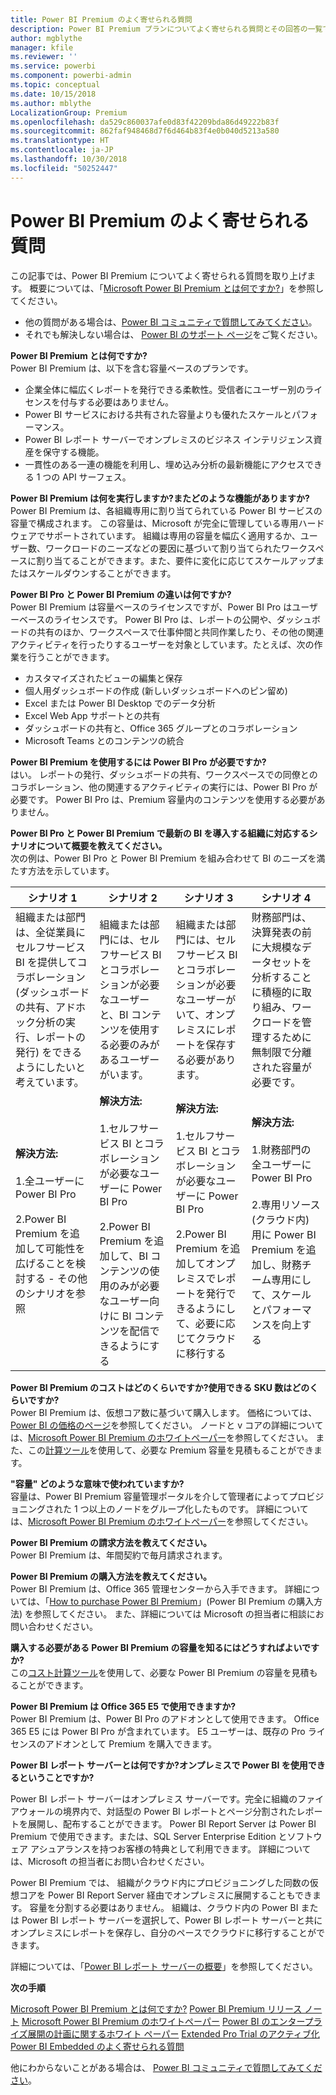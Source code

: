 ```yaml
---
title: Power BI Premium のよく寄せられる質問
description: Power BI Premium プランについてよく寄せられる質問とその回答の一覧です。
author: mgblythe
manager: kfile
ms.reviewer: ''
ms.service: powerbi
ms.component: powerbi-admin
ms.topic: conceptual
ms.date: 10/15/2018
ms.author: mblythe
LocalizationGroup: Premium
ms.openlocfilehash: da529c860037afe0d83f42209bda86d49222b83f
ms.sourcegitcommit: 862faf948468d7f6d464b83f4e0b040d5213a580
ms.translationtype: HT
ms.contentlocale: ja-JP
ms.lasthandoff: 10/30/2018
ms.locfileid: "50252447"
---
```

# <a name="power-bi-premium-faq"></a>Power BI Premium のよく寄せられる質問

この記事では、Power BI Premium についてよく寄せられる質問を取り上げます。 概要については、「[Microsoft Power BI Premium とは何ですか?](service-premium.md)」を参照してください。

* 他の質問がある場合は、[Power BI コミュニティで質問してみてください](http://community.powerbi.com/)。
* それでも解決しない場合は、 [Power BI のサポート ページ](https://powerbi.microsoft.com/support/)をご覧ください。

**Power BI Premium とは何ですか?**  
Power BI Premium は、以下を含む容量ベースのプランです。

* 企業全体に幅広くレポートを発行できる柔軟性。受信者にユーザー別のライセンスを付与する必要はありません。
* Power BI サービスにおける共有された容量よりも優れたスケールとパフォーマンス。
* Power BI レポート サーバーでオンプレミスのビジネス インテリジェンス資産を保守する機能。
* 一貫性のある一連の機能を利用し、埋め込み分析の最新機能にアクセスできる 1 つの API サーフェス。

**Power BI Premium は何を実行しますか?またどのような機能がありますか?**  
Power BI Premium は、各組織専用に割り当てられている Power BI サービスの容量で構成されます。 この容量は、Microsoft が完全に管理している専用ハードウェアでサポートされています。 組織は専用の容量を幅広く適用するか、ユーザー数、ワークロードのニーズなどの要因に基づいて割り当てられたワークスペースに割り当てることができます。また、要件に変化に応じてスケールアップまたはスケールダウンすることができます。

**Power BI Pro と Power BI Premium の違いは何ですか?**  
Power BI Premium は容量ベースのライセンスですが、Power BI Pro はユーザーベースのライセンスです。 Power BI Pro は、レポートの公開や、ダッシュボードの共有のほか、ワークスペースで仕事仲間と共同作業したり、その他の関連アクティビティを行ったりするユーザーを対象としています。たとえば、次の作業を行うことができます。

* カスタマイズされたビューの編集と保存
* 個人用ダッシュボードの作成 (新しいダッシュボードへのピン留め)
* Excel または Power BI Desktop でのデータ分析
* Excel Web App サポートとの共有
* ダッシュボードの共有と、Office 365 グループとのコラボレーション
* Microsoft Teams とのコンテンツの統合

**Power BI Premium を使用するには Power BI Pro が必要ですか?**  
はい。 レポートの発行、ダッシュボードの共有、ワークスペースでの同僚とのコラボレーション、他の関連するアクティビティの実行には、Power BI Pro が必要です。 Power BI Pro は、Premium 容量内のコンテンツを使用する必要がありません。

**Power BI Pro と Power BI Premium で最新の BI を導入する組織に対応するシナリオについて概要を教えてください。**  
次の例は、Power BI Pro と Power BI Premium を組み合わせて BI のニーズを満たす方法を示しています。

| シナリオ 1 | シナリオ 2 | シナリオ 3 | シナリオ 4 |
| --- | --- | --- | --- |
| 組織または部門は、全従業員にセルフサービス BI を提供してコラボレーション (ダッシュボードの共有、アドホック分析の実行、レポートの発行) をできるようにしたいと考えています。 | 組織または部門には、セルフサービス BI とコラボレーションが必要なユーザーと、BI コンテンツを使用する必要のみがあるユーザーがいます。 | 組織または部門には、セルフサービス BI とコラボレーションが必要なユーザーがいて、オンプレミスにレポートを保存する必要があります。 | 財務部門は、決算発表の前に大規模なデータセットを分析することに積極的に取り組み、ワークロードを管理するために無制限で分離された容量が必要です。 |
| **解決方法:**<br/><br/>1.全ユーザーに Power BI Pro<br/><br/>2.Power BI Premium を追加して可能性を広げることを検討する - その他のシナリオを参照 |**解決方法:**<br/><br/>1.セルフサービス BI とコラボレーションが必要なユーザーに Power BI Pro<br/><br/>2.Power BI Premium を追加して、BI コンテンツの使用のみが必要なユーザー向けに BI コンテンツを配信できるようにする |**解決方法:**<br/><br/>1.セルフサービス BI とコラボレーションが必要なユーザーに Power BI Pro<br/><br/>2.Power BI Premium を追加してオンプレミスでレポートを発行できるようにして、必要に応じてクラウドに移行する |**解決方法:**<br/><br/>1.財務部門の全ユーザーに Power BI Pro<br/><br/>2.専用リソース (クラウド内) 用に Power BI Premium を追加し、財務チーム専用にして、スケールとパフォーマンスを向上する |

**Power BI Premium のコストはどのくらいですか?使用できる SKU 数はどのくらいですか?**  
Power BI Premium は、仮想コア数に基づいて購入します。 価格については、[Power BI の価格のページ](https://powerbi.microsoft.com/pricing/)を参照してください。 ノードと v コアの詳細については、[Microsoft Power BI Premium のホワイトペーパー](https://aka.ms/pbipremiumwhitepaper)を参照してください。 また、この[計算ツール](https://powerbi.microsoft.com/calculator/)を使用して、必要な Premium 容量を見積もることができます。

**"容量" どのような意味で使われていますか?**  
容量は、Power BI Premium 容量管理ポータルを介して管理者によってプロビジョニングされた 1 つ以上のノードをグループ化したものです。 詳細については、[Microsoft Power BI Premium のホワイトペーパー](https://aka.ms/pbipremiumwhitepaper)を参照してください。

**Power BI Premium の請求方法を教えてください。**  
Power BI Premium は、年間契約で毎月請求されます。

**Power BI Premium の購入方法を教えてください。**  
Power BI Premium は、Office 365 管理センターから入手できます。 詳細については、「[How to purchase Power BI Premium](service-admin-premium-purchase.md)」(Power BI Premium の購入方法) を参照してください。 また、詳細については Microsoft の担当者に相談にお問い合わせください。

**購入する必要がある Power BI Premium の容量を知るにはどうすればよいですか?**  
この[コスト計算ツール](https://powerbi.microsoft.com/calculator/)を使用して、必要な Power BI Premium の容量を見積もることができます。

**Power BI Premium は Office 365 E5 で使用できますか?**  
Power BI Premium は、Power BI Pro のアドオンとして使用できます。 Office 365 E5 には Power BI Pro が含まれています。 E5 ユーザーは、既存の Pro ライセンスのアドオンとして Premium を購入できます。

**Power BI レポート サーバーとは何ですか?オンプレミスで Power BI を使用できるということですか?**

Power BI レポート サーバーはオンプレミス サーバーです。完全に組織のファイアウォールの境界内で、対話型の Power BI レポートとページ分割されたレポートを展開し、配布することができます。 Power BI Report Server は Power BI Premium で使用できます。または、SQL Server Enterprise Edition とソフトウェア アシュアランスを持つお客様の特典として利用できます。 詳細については、Microsoft の担当者にお問い合わせください。

Power BI Premium では、 組織がクラウド内にプロビジョニングした同数の仮想コアを Power BI Report Server 経由でオンプレミスに展開することもできます。 容量を分割する必要はありません。 組織は、クラウド内の Power BI または Power BI レポート サーバーを選択して、Power BI レポート サーバーと共にオンプレミスにレポートを保存し、自分のペースでクラウドに移行することができます。

詳細については、「[Power BI レポート サーバーの概要](report-server/get-started.md)」を参照してください。

**次の手順**

[Microsoft Power BI Premium とは何ですか?](service-premium.md)
[Power BI Premium リリース ノート](service-premium-release-notes.md)
[Microsoft Power BI Premium のホワイトペーパー](https://aka.ms/pbipremiumwhitepaper)
[Power BI のエンタープライズ展開の計画に関するホワイト ペーパー](https://aka.ms/pbienterprisedeploy)
[Extended Pro Trial のアクティブ化](service-extended-pro-trial.md)
[Power BI Embedded のよく寄せられる質問](developer/embedded-faq.md)

他にわからないことがある場合は、 [Power BI コミュニティで質問してみてください](https://community.powerbi.com/)。